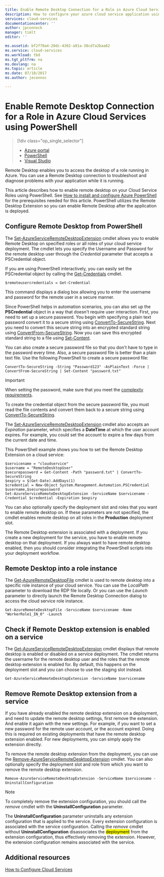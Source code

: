 ```yaml
---
title: Enable Remote Desktop Connection for a Role in Azure Cloud Services using PowerShell
description: How to configure your azure cloud service application using PowerShell to allow remote desktop connections
services: cloud-services
documentationcenter: ''
author: jpconnock
manager: timlt
editor: ''

ms.assetid: bf2f70a4-20dc-4302-a91a-38cd7a2baa62
ms.service: cloud-services
ms.workload: tbd
ms.tgt_pltfrm: na
ms.devlang: na
ms.topic: article
ms.date: 07/18/2017
ms.author: jeconnoc

---
```

# Enable Remote Desktop Connection for a Role in Azure Cloud Services using PowerShell

> [!div class="op_single_selector"]
> * [Azure portal](cloud-services-role-enable-remote-desktop-new-portal.md)
> * [PowerShell](cloud-services-role-enable-remote-desktop-powershell.md)
> * [Visual Studio](cloud-services-role-enable-remote-desktop-visual-studio.md)

Remote Desktop enables you to access the desktop of a role running in Azure. You can use a Remote Desktop connection to troubleshoot and diagnose problems with your application while it is running.

This article describes how to enable remote desktop on your Cloud Service Roles using PowerShell. See [How to install and configure Azure PowerShell](/powershell/azure/overview) for the prerequisites needed for this article. PowerShell utilizes the Remote Desktop Extension so you can enable Remote Desktop after the application is deployed.

## Configure Remote Desktop from PowerShell

The [Set-AzureServiceRemoteDesktopExtension](/powershell/module/servicemanagement/azure/set-azureserviceremotedesktopextension?view=azuresmps-3.7.0) cmdlet allows you to enable Remote Desktop on specified roles or all roles of your cloud service deployment. The cmdlet lets you specify the Username and Password for the remote desktop user through the *Credential* parameter that accepts a PSCredential object.

If you are using PowerShell interactively, you can easily set the PSCredential object by calling the [Get-Credentials](https://technet.microsoft.com/library/hh849815.aspx) cmdlet.

```
$remoteusercredentials = Get-Credential
```

This command displays a dialog box allowing you to enter the username and password for the remote user in a secure manner.

Since PowerShell helps in automation scenarios, you can also set up the **PSCredential** object in a way that doesn't require user interaction. First, you need to set up a secure password. You begin with specifying a plain text password convert it to a secure string using [ConvertTo-SecureString](https://technet.microsoft.com/library/hh849818.aspx). Next you need to convert this secure string into an encrypted standard string using [ConvertFrom-SecureString](https://technet.microsoft.com/library/hh849814.aspx). Now you can save this encrypted standard string to a file using [Set-Content](https://technet.microsoft.com/library/ee176959.aspx).

You can also create a secure password file so that you don't have to type in the password every time. Also, a secure password file is better than a plain text file. Use the following PowerShell to create a secure password file:

```
ConvertTo-SecureString -String "Password123" -AsPlainText -Force | ConvertFrom-SecureString | Set-Content "password.txt"
```

> [!IMPORTANT]
> When setting the password, make sure that you meet the [complexity requirements](https://technet.microsoft.com/library/cc786468.aspx).

To create the credential object from the secure password file, you must read the file contents and convert them back to a secure string using [ConvertTo-SecureString](https://technet.microsoft.com/library/hh849818.aspx).

The [Set-AzureServiceRemoteDesktopExtension](/powershell/module/servicemanagement/azure/set-azureserviceremotedesktopextension?view=azuresmps-3.7.0) cmdlet also accepts an *Expiration* parameter, which specifies a **DateTime** at which the user account expires. For example, you could set the account to expire a few days from the current date and time.

This PowerShell example shows you how to set the Remote Desktop Extension on a cloud service:

```
$servicename = "cloudservice"
$username = "RemoteDesktopUser"
$securepassword = Get-Content -Path "password.txt" | ConvertTo-SecureString
$expiry = $(Get-Date).AddDays(1)
$credential = New-Object System.Management.Automation.PSCredential $username,$securepassword
Set-AzureServiceRemoteDesktopExtension -ServiceName $servicename -Credential $credential -Expiration $expiry
```
You can also optionally specify the deployment slot and roles that you want to enable remote desktop on. If these parameters are not specified, the cmdlet enables remote desktop on all roles in the **Production** deployment slot.

The Remote Desktop extension is associated with a deployment. If you create a new deployment for the service, you have to enable remote desktop on that deployment. If you always want to have remote desktop enabled, then you should consider integrating the PowerShell scripts into your deployment workflow.

## Remote Desktop into a role instance

The [Get-AzureRemoteDesktopFile](/powershell/module/servicemanagement/azure/get-azureremotedesktopfile?view=azuresmps-3.7.0) cmdlet is used to remote desktop into a specific role instance of your cloud service. You can use the *LocalPath* parameter to download the RDP file locally. Or you can use the *Launch* parameter to directly launch the Remote Desktop Connection dialog to access the cloud service role instance.

```
Get-AzureRemoteDesktopFile -ServiceName $servicename -Name "WorkerRole1_IN_0" -Launch
```

## Check if Remote Desktop extension is enabled on a service

The [Get-AzureServiceRemoteDesktopExtension](/powershell/module/servicemanagement/azure/get-azureremotedesktopfile?view=azuresmps-3.7.0) cmdlet displays that remote desktop is enabled or disabled on a service deployment. The cmdlet returns the username for the remote desktop user and the roles that the remote desktop extension is enabled for. By default, this happens on the deployment slot and you can choose to use the staging slot instead.

```
Get-AzureServiceRemoteDesktopExtension -ServiceName $servicename
```

## Remove Remote Desktop extension from a service

If you have already enabled the remote desktop extension on a deployment, and need to update the remote desktop settings, first remove the extension. And enable it again with the new settings. For example, if you want to set a new password for the remote user account, or the account expired. Doing this is required on existing deployments that have the remote desktop extension enabled. For new deployments, you can simply apply the extension directly.

To remove the remote desktop extension from the deployment, you can use the [Remove-AzureServiceRemoteDesktopExtension](/powershell/module/servicemanagement/azure/remove-azureserviceremotedesktopextension?view=azuresmps-3.7.0) cmdlet. You can also optionally specify the deployment slot and role from which you want to remove the remote desktop extension.

```
Remove-AzureServiceRemoteDesktopExtension -ServiceName $servicename -UninstallConfiguration
```

> [!NOTE]
> To completely remove the extension configuration, you should call the *remove* cmdlet with the **UninstallConfiguration** parameter.
>
> The **UninstallConfiguration** parameter uninstalls any extension configuration that is applied to the service. Every extension configuration is associated with the service configuration. Calling the *remove* cmdlet without **UninstallConfiguration** disassociates the <mark>deployment</mark> from the extension configuration, thus effectively removing the extension. However, the extension configuration remains associated with the service.

## Additional resources

[How to Configure Cloud Services](cloud-services-how-to-configure-portal.md)
